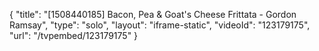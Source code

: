 {
    "title": "[1508440185] Bacon, Pea & Goat's Cheese Frittata - Gordon Ramsay",
    "type": "solo",
    "layout": "iframe-static",
    "videoId": "123179175",
    "url": "\/tvpembed\/123179175"
}